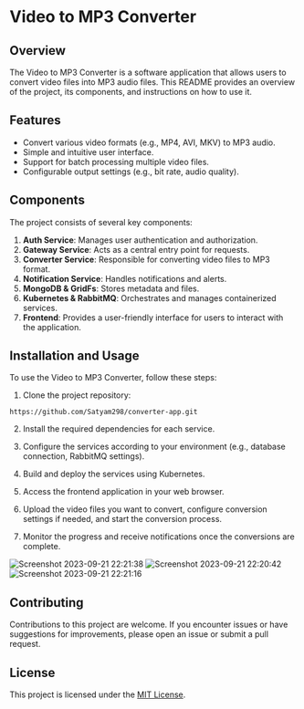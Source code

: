 # Video to MP3 Converter

## Overview

The Video to MP3 Converter is a software application that allows users to convert video files into MP3 audio files. This README provides an overview of the project, its components, and instructions on how to use it.

## Features

- Convert various video formats (e.g., MP4, AVI, MKV) to MP3 audio.
- Simple and intuitive user interface.
- Support for batch processing multiple video files.
- Configurable output settings (e.g., bit rate, audio quality).

## Components

The project consists of several key components:

1. **Auth Service**: Manages user authentication and authorization.
2. **Gateway Service**: Acts as a central entry point for requests.
3. **Converter Service**: Responsible for converting video files to MP3 format.
4. **Notification Service**: Handles notifications and alerts.
5. **MongoDB & GridFs**: Stores metadata and files.
6. **Kubernetes & RabbitMQ**: Orchestrates and manages containerized services.
7. **Frontend**: Provides a user-friendly interface for users to interact with the application.

## Installation and Usage

To use the Video to MP3 Converter, follow these steps:

1. Clone the project repository:
~~~
https://github.com/Satyam298/converter-app.git 
~~~
2. Install the required dependencies for each service.

3. Configure the services according to your environment (e.g., database connection, RabbitMQ settings).

4. Build and deploy the services using Kubernetes.

5. Access the frontend application in your web browser.

6. Upload the video files you want to convert, configure conversion settings if needed, and start the conversion process.

7. Monitor the progress and receive notifications once the conversions are complete.

![Screenshot 2023-09-21 22:21:38](https://github.com/Satyam298/converter-app/assets/79797786/57ba284b-d7f2-4c45-8d30-8a48c9d857cc)
![Screenshot 2023-09-21 22:20:42](https://github.com/Satyam298/converter-app/assets/79797786/0ff537b5-01c7-4701-a023-5c084b386222)
![Screenshot 2023-09-21 22:21:16](https://github.com/Satyam298/converter-app/assets/79797786/8ead2106-3de1-4ca7-8f7d-0ec37cb0e19b)


## Contributing

Contributions to this project are welcome. If you encounter issues or have suggestions for improvements, please open an issue or submit a pull request.

## License

This project is licensed under the [MIT License](LICENSE).
